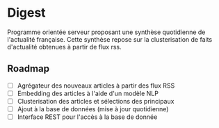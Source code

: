 # Digest

Programme orientée serveur proposant une synthèse quotidienne de l'actualité française. Cette synthèse repose sur la clusterisation de faits d'actualité obtenues à partir de flux rss.

## Roadmap

- [ ] Agrégateur des nouveaux articles à partir des flux RSS
- [ ] Embedding des articles à l'aide d'un modèle NLP
- [ ] Clusterisation des articles et sélections des principaux
- [ ] Ajout à la base de données (mise à jour quotidienne)
- [ ] Interface REST pour l'accès à la base de donnée
